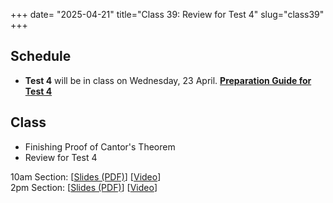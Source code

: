 +++
date= "2025-04-21"
title="Class 39: Review for Test 4"
slug="class39"
+++

## Schedule

- **Test 4** will be in class on Wednesday, 23 April. [**Preparation Guide for Test 4**](/docs/preptest4.pdf)

## Class

- Finishing Proof of Cantor's Theorem
- Review for Test 4

10am Section: [[Slides (PDF)](https://www.dropbox.com/scl/fi/jwevkm1ajtftyel7mbd6u/cs2120-class39-dave.pdf?rlkey=l4tg69cl0kzegy83sqj9a7tyq&dl=0)] [[Video](https://uva.hosted.panopto.com/Panopto/Pages/Viewer.aspx?id=cb4dcdb9-e8d0-4d1c-906e-b2c600e69189)]  
2pm Section: [[Slides (PDF)](https://virginia.box.com/s/vox6g5gvk6jhls9z0u3398uec56m4rwp)] [[Video](https://uva.hosted.panopto.com/Panopto/Pages/Viewer.aspx?id=ef2c3b68-41d7-4442-889e-b2c60128c611)]